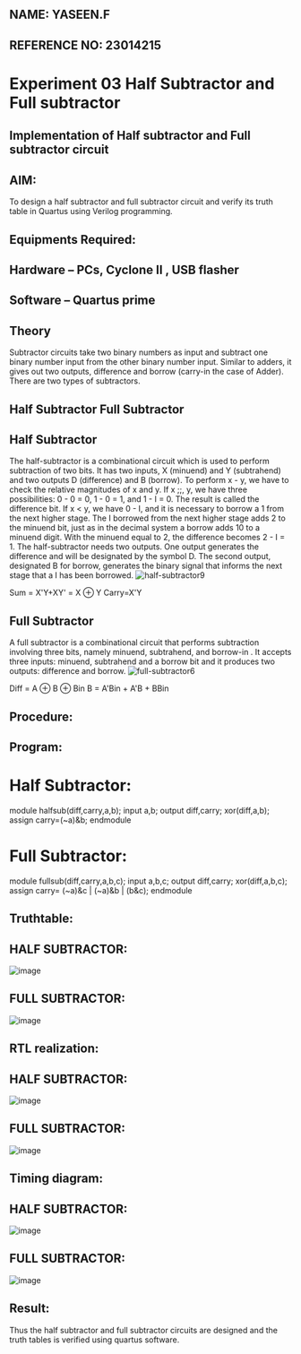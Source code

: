 ## NAME: YASEEN.F
## REFERENCE NO: 23014215
# Experiment 03 Half Subtractor and Full subtractor
## Implementation of Half subtractor and Full subtractor circuit
## AIM:
To design a half subtractor and full subtractor circuit and verify its truth table in Quartus using Verilog programming.

## Equipments Required:
## Hardware – PCs, Cyclone II , USB flasher
## Software – Quartus prime
## Theory
Subtractor circuits take two binary numbers as input and subtract one binary number input from the other binary number input. Similar to adders, it gives out two outputs, difference and borrow (carry-in the case of Adder). There are two types of subtractors.

## Half Subtractor Full Subtractor
## Half Subtractor
The half-subtractor is a combinational circuit which is used to perform subtraction of two bits. It has two inputs, X (minuend) and Y (subtrahend) and two outputs D (difference) and B (borrow). To perform x - y, we have to check the relative magnitudes of x and y. If x ;;, y, we have three possibilities: 0 - 0 = 0, 1 - 0 = 1, and 1 - I = 0. The result is called the difference bit. If x < y, we have 0 - I, and it is necessary to borrow a 1 from the next higher stage. The I borrowed from the next higher stage adds 2 to the minuend bit, just as in the decimal system a borrow adds 10 to a minuend digit. With the minuend equal to 2, the difference becomes 2 - I = 1. The half-subtractor needs two outputs. One output generates the difference and will be designated by the symbol D. The second output, designated B for borrow, generates the binary signal that informs the next stage that a I has been borrowed.
![half-subtractor9](https://user-images.githubusercontent.com/36288975/166112538-58c3bc7c-ee5d-4e6a-ac8d-8e8328efe27a.png)


Sum = X'Y+XY' = X ⊕ Y
Carry=X'Y

## Full Subtractor
A full subtractor is a combinational circuit that performs subtraction involving three bits, namely minuend, subtrahend, and borrow-in . It accepts three inputs: minuend, subtrahend and a borrow bit and it produces two outputs: difference and borrow. 
![full-subtractor6](https://user-images.githubusercontent.com/36288975/166112541-24c68359-3de8-4674-ae22-8272ffc385ed.png)


Diff = A ⊕ B ⊕ Bin B = A'Bin + A'B + BBin

## Procedure:

## Program:
# Half Subtractor:

module halfsub(diff,carry,a,b);
input a,b;
output diff,carry;
xor(diff,a,b);
assign carry=(~a)&b;
endmodule

# Full Subtractor:

module fullsub(diff,carry,a,b,c);
input a,b,c;
output diff,carry;
xor(diff,a,b,c);
assign carry= (~a)&c | (~a)&b | (b&c);
endmodule
## Truthtable:
## HALF SUBTRACTOR:
![image](https://github.com/YASEEN23014215/Experiment--03-Half-Subtractor-and-Full-subtractor/assets/149365441/93e17d83-638a-40e6-8c24-d5a9eacbf534)

## FULL SUBTRACTOR:
![image](https://github.com/YASEEN23014215/Experiment--03-Half-Subtractor-and-Full-subtractor/assets/149365441/525c09e1-d978-4dda-b88a-79a553ef7067)

##  RTL realization:
## HALF SUBTRACTOR:
![image](https://github.com/YASEEN23014215/Experiment--03-Half-Subtractor-and-Full-subtractor/assets/149365441/5568affa-83ca-4505-be7b-339b8f0a0c3e)


## FULL SUBTRACTOR:
![image](https://github.com/YASEEN23014215/Experiment--03-Half-Subtractor-and-Full-subtractor/assets/149365441/8c630268-8e68-470f-9a18-e5fbe2fc6157)

## Timing diagram:
## HALF SUBTRACTOR:

![image](https://github.com/YASEEN23014215/Experiment--03-Half-Subtractor-and-Full-subtractor/assets/149365441/3bae9825-e8e5-47ea-9948-19a2de4b00eb)

## FULL SUBTRACTOR:
![image](https://github.com/YASEEN23014215/Experiment--03-Half-Subtractor-and-Full-subtractor/assets/149365441/4a62e824-53e2-480d-a51a-0cb55d0e3f2f)


## Result:
Thus the half subtractor and full subtractor circuits are designed and the truth tables is verified using quartus software.

